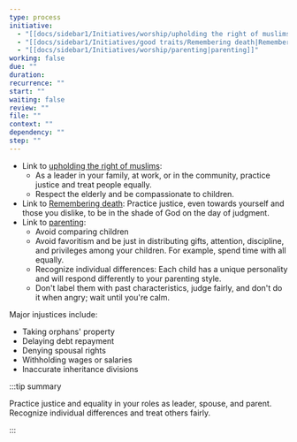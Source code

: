 ```yaml
---
type: process
initiative:
  - "[[docs/sidebar1/Initiatives/worship/upholding the right of muslims|upholding the right of muslims]]"
  - "[[docs/sidebar1/Initiatives/good traits/Remembering death|Remembering death]]"
  - "[[docs/sidebar1/Initiatives/worship/parenting|parenting]]"
working: false
due: ""
duration: 
recurrence: ""
start: ""
waiting: false
review: ""
file: ""
context: ""
dependency: ""
step: ""
---
```


* Link to [upholding the right of muslims](docs/sidebar1/Initiatives/worship/upholding%20the%20right%20of%20muslims.md):
	- As a leader in your family, at work, or in the community, practice justice and treat people equally.
	- Respect the elderly and be compassionate to children.
* Link to [Remembering death](docs/sidebar1/Initiatives/good%20traits/Remembering%20death.md): Practice justice, even towards yourself and those you dislike, to be in the shade of God on the day of judgment.
* Link to [parenting](docs/sidebar1/Initiatives/worship/parenting.md):
	* Avoid comparing children
	* Avoid favoritism and be just in distributing gifts, attention, discipline, and privileges among your children. For example, spend time with all equally.
	* Recognize individual differences: Each child has a unique personality and will respond differently to your parenting style.
	* Don't label them with past characteristics, judge fairly, and don't do it when angry; wait until you're calm.

Major injustices include:

- Taking orphans' property
- Delaying debt repayment
- Denying spousal rights
- Withholding wages or salaries
- Inaccurate inheritance divisions

:::tip summary

Practice justice and equality in your roles as leader, spouse, and parent. Recognize individual differences and treat others fairly.

:::  
